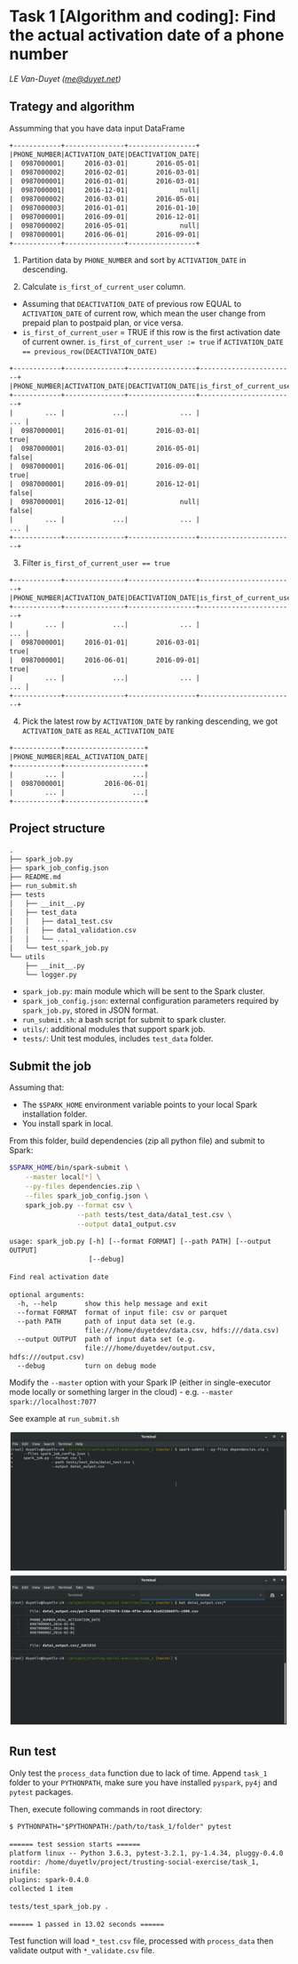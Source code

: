 # Task 1 [Algorithm and coding]: Find the actual activation date of a phone number

*LE Van-Duyet (me@duyet.net)*

## Trategy and algorithm 

Assumming that you have data input DataFrame

```
+------------+---------------+-----------------+
|PHONE_NUMBER|ACTIVATION_DATE|DEACTIVATION_DATE|
|  0987000001|     2016-03-01|       2016-05-01|
|  0987000002|     2016-02-01|       2016-03-01|
|  0987000001|     2016-01-01|       2016-03-01|
|  0987000001|     2016-12-01|             null|
|  0987000002|     2016-03-01|       2016-05-01|
|  0987000003|     2016-01-01|       2016-01-10|
|  0987000001|     2016-09-01|       2016-12-01|
|  0987000002|     2016-05-01|             null|
|  0987000001|     2016-06-01|       2016-09-01|
+------------+---------------+-----------------+
```

1. Partition data by `PHONE_NUMBER` and sort by `ACTIVATION_DATE` in descending. 

2. Calculate `is_first_of_current_user` column.

- Assuming that `DEACTIVATION_DATE` of previous row EQUAL to `ACTIVATION_DATE` of current row, which mean the user change from prepaid plan to postpaid plan, or vice versa.
- `is_first_of_current_user` = TRUE if this row is the first activation date of current owner.
  `is_first_of_current_user := true` if `ACTIVATION_DATE == previous_row(DEACTIVATION_DATE)` 


```
+------------+---------------+-----------------+------------------------+
|PHONE_NUMBER|ACTIVATION_DATE|DEACTIVATION_DATE|is_first_of_current_user|
+------------+---------------+-----------------+------------------------+
|        ... |            ...|             ... |                    ... |
|  0987000001|     2016-01-01|       2016-03-01|                    true|
|  0987000001|     2016-03-01|       2016-05-01|                   false|
|  0987000001|     2016-06-01|       2016-09-01|                    true|
|  0987000001|     2016-09-01|       2016-12-01|                   false|
|  0987000001|     2016-12-01|             null|                   false|
|        ... |            ...|             ... |                    ... |
+------------+---------------+-----------------+------------------------+
```

3. Filter `is_first_of_current_user == true`

```
+------------+---------------+-----------------+------------------------+
|PHONE_NUMBER|ACTIVATION_DATE|DEACTIVATION_DATE|is_first_of_current_user|
+------------+---------------+-----------------+------------------------+
|        ... |            ...|             ... |                    ... |
|  0987000001|     2016-01-01|       2016-03-01|                    true|
|  0987000001|     2016-06-01|       2016-09-01|                    true|
|        ... |            ...|             ... |                    ... |
+------------+---------------+-----------------+------------------------+
```

4. Pick the latest row by `ACTIVATION_DATE` by ranking descending, we got `ACTIVATION_DATE` as `REAL_ACTIVATION_DATE` 

```
+------------+--------------------+
|PHONE_NUMBER|REAL_ACTIVATION_DATE|
+------------+--------------------+
|        ... |                 ...|
|  0987000001|          2016-06-01|
|        ... |                 ...|
+------------+--------------------+
```

## Project structure

```
.
├── spark_job.py
├── spark_job_config.json
├── README.md
├── run_submit.sh
├── tests
│   ├── __init__.py
│   ├── test_data
│   │   ├── data1_test.csv
│   │   ├── data1_validation.csv
│   │   └── ...
│   └── test_spark_job.py
└── utils
    ├── __init__.py
    └── logger.py
```

- `spark_job.py`: main module which will be sent to the Spark cluster.
- `spark_job_config.json`: external configuration parameters required by `spark_job.py`, stored in JSON format.
- `run_submit.sh`: a bash script for submit to spark cluster.
- `utils/`: additional modules that support spark job.
- `tests/`: Unit test modules, includes `test_data` folder.

## Submit the job 

Assuming that:

- The `$SPARK_HOME` environment variable points to your local Spark installation folder.
- You install spark in local.

From this folder, build dependencies (zip all python file) and submit to Spark:

```sh
$SPARK_HOME/bin/spark-submit \
    --master local[*] \
    --py-files dependencies.zip \
    --files spark_job_config.json \
    spark_job.py --format csv \
                 --path tests/test_data/data1_test.csv \
                 --output data1_output.csv

```

```
usage: spark_job.py [-h] [--format FORMAT] [--path PATH] [--output OUTPUT]
                    [--debug]

Find real activation date

optional arguments:
  -h, --help       show this help message and exit
  --format FORMAT  format of input file: csv or parquet
  --path PATH      path of input data set (e.g.
                   file:///home/duyetdev/data.csv, hdfs:///data.csv)
  --output OUTPUT  path of input data set (e.g.
                   file:///home/duyetdev/output.csv, hdfs:///output.csv)
  --debug          turn on debug mode
```

Modify the `--master` option with your Spark IP (either in single-executor mode locally or something larger in the cloud) - e.g. `--master spark://localhost:7077`

See example at `run_submit.sh`

![](.screenshot/1.png)
![](.screenshot/2.png)

## Run test
Only test the `process_data` function due to lack of time. Append `task_1` folder to your `PYTHONPATH`, make sure you have installed `pyspark`, `py4j` and `pytest` packages.

Then, execute following commands in root directory:
```
$ PYTHONPATH="$PYTHONPATH:/path/to/task_1/folder" pytest

====== test session starts ======
platform linux -- Python 3.6.3, pytest-3.2.1, py-1.4.34, pluggy-0.4.0
rootdir: /home/duyetlv/project/trusting-social-exercise/task_1, inifile:
plugins: spark-0.4.0
collected 1 item                                                                        

tests/test_spark_job.py .

====== 1 passed in 13.02 seconds ======
```

Test function will load `*_test.csv` file, processed with `process_data` then validate output with `*_validate.csv` file.

